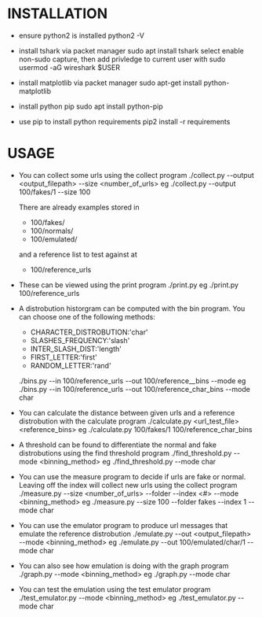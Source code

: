 
# INSTALLATION

- ensure python2 is installed
python2 -V

- install tshark via packet manager
sudo apt install tshark
select enable non-sudo capture, then add privledge to current user with
sudo usermod -aG wireshark $USER 

- install matplotlib via packet manager
sudo apt-get install python-matplotlib

- install python pip
sudo apt install python-pip

- use pip to install python requirements
pip2 install -r requirements

# USAGE

- You can collect some urls using the collect program
./collect.py --output <output_filepath> --size <number_of_urls>
eg ./collect.py --output 100/fakes/1 --size 100

  There are already examples stored in

  - 100/fakes/
  - 100/normals/
  - 100/emulated/
  
  and a reference list to test against at
  - 100/reference_urls
  
- These can be viewed using the print program
./print.py <filepath>
eg ./print.py 100/reference_urls

- A distrobution historgram can be computed with the bin program. You can choose one of the following methods:
  - CHARACTER_DISTROBUTION:'char'
  - SLASHES_FREQUENCY:'slash'
  - INTER_SLASH_DIST:'length'
  - FIRST_LETTER:'first'
  - RANDOM_LETTER:'rand'

  ./bins.py --in 100/reference_urls --out 100/reference_<method>_bins --mode <method>
  eg ./bins.py --in 100/reference_urls --out 100/reference_char_bins --mode char
	
- You can calculate the distance between given urls and a reference distrobution with the calculate program
./calculate.py <url_test_file> <reference_bins>
eg ./calculate.py 100/fakes/1 100/reference_char_bins

- A threshold can be found to differentiate the normal and fake distrobutions using the find threshold program
./find_threshold.py --mode <binning_method>
eg ./find_threshold.py --mode char

- You can use the measure program to decide if urls are fake or normal. Leaving off the index will collect new urls using the collect program
./measure.py --size <number_of_urls> --folder <folder> --index <#> --mode <binning_method>
eg ./measure.py --size 100 --folder fakes --index 1 --mode char

- You can use the emulator program to produce url messages that emulate the reference distrobution
./emulate.py --out <output_filepath> --mode <binning_method>
eg ./emulate.py --out 100/emulated/char/1 --mode char

- You can also see how emulation is doing with the graph program
./graph.py --mode <binning_method>
eg ./graph.py --mode char

- You can test the emulation using the test emulator program
./test_emulator.py --mode <binning_method>
eg ./test_emulator.py --mode char

